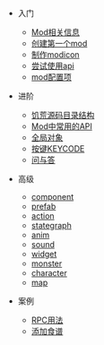 - 入门

  * [Mod相关信息](/intro)
  * [创建第一个mod](/quick-start)
  * [制作modicon](/modicon)
  * [尝试使用api](/tryapi)
  * [mod配置项](/modconfig)

- 进阶

  * [饥荒源码目录结构](/folder-struct)
  * [Mod中常用的API](/api)
  * [全局对象](/global-object)
  * [按键KEYCODE](/keycode)
  * [问与答](/qa)

- 高级

  * [component](component)
  * [prefab](prefab)
  * [action](action)
  * [stategraph](stategraph)
  * [anim](anim)
  * [sound](sound)
  * [widget](widget)
  * [monster](monster)
  * [character](character)
  * [map](map)

- 案例

  * [RPC用法](sample-rpc)
  * [添加食谱](/foodrecipe)